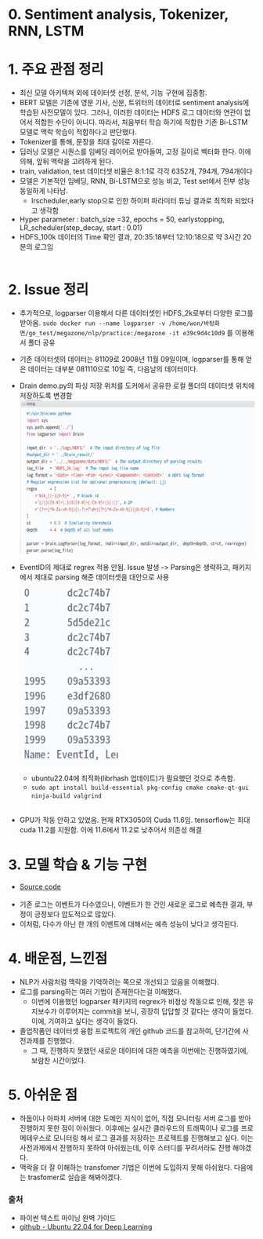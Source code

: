 # 0. Sentiment analysis, Tokenizer, RNN, LSTM

# 1. 주요 관점 정리
- 최신 모델 아키텍쳐 외에 데이터셋 선정, 분석, 기능 구현에 집중함.
- BERT 모델은 기존에 영문 기사, 신문, 트위터의 데이터로 sentiment analysis에 학습된 사전모델이 있다.
    그러나, 이러한 데이터는 HDFS 로그 데이터와 연관이 없어서 적합한 수단이 아니다.
    따라서, 처음부터 학습 하기에 적합한 기존 Bi-LSTM 모델로 맥락 학습이 적합하다고 판단했다.
- Tokenizer를 통해, 문장을 최대 길이로 자른다. 
- 딥러닝 모델은 시퀀스를 임베딩 레이어로 받아들여, 고정 길이로 벡터화 한다. 이에 의해, 앞뒤 맥락을 고려하게 된다. 
- train, validation, test 데이터셋 비율은 8:1:1로 각각 6352개, 794개, 794개이다
- 모델은 기본적인 임베딩, RNN, Bi-LSTM으로 성능 비교, Test set에서 전부 성능 동일하게 나타남.
    - lrscheduler,early stop으로 인한 하이퍼 파라미터 튜닝 결과로 최적화 되었다고 생각함 
- Hyper parameter : batch_size =32, epochs = 50, earlystopping, LR_scheduler(step_decay, start : 0.01)
- HDFS_100k 데이터의 Time 확인 결과, 20:35:18부터 12:10:18으로 약 3시간 20분의 로그임
<br/><br/>

# 2. Issue 정리
- 추가적으로, logparser 이용해서 다른 데이터셋인 HDFS_2k로부터 다양한 로그를 받아옴.
       `sudo docker run --name logparser -v /home/won/바탕화면/go_test/megazone/nlp/practice:/megazone -it e39c9d4c10d9` 를 이용해서 폴더 공유

- 기존 데이터셋의 데이터는 81109로 2008년 11월 09일이며, logparser를 통해 얻은 데이터는 대부분 081110으로 10일 즉, 다음날의 데이터이다.

- Drain demo.py의 파싱 저장 위치를 도커에서 공유한 로컬 폴더의 데이터셋 위치에 저장하도록 변경함 
    <img src = "https://github.com/wonjae124/Devops/blob/main/image/%EC%8A%A4%ED%81%AC%EB%A6%B0%EC%83%B7%202023-03-10%2013-33-59.png?raw=true" width = 800>
- EventID의 제대로 regrex 적용 안됨. Issue 발생 -> Parsing은 생략하고, 패키지에서 제대로 parsing 해준 데이터셋을 대안으로 사용
    <img src = "https://github.com/wonjae124/Devops/blob/main/image/%EC%8A%A4%ED%81%AC%EB%A6%B0%EC%83%B7%202023-03-10%2015-49-30.png" width=200>
    - ubuntu22.04에 최적화(librhash 업데이트)가 필요했던 것으로 추측함. 
    - `sudo apt install build-essential pkg-config cmake cmake-qt-gui ninja-build valgrind`
<br/><br/>
- GPU가 작동 안하고 있었음. 현재 RTX3050의 Cuda 11.6임. tensorflow는 최대 cuda 11.2를 지원함. 이에 11.6에서 11.2로 낮추어서 의존성 해결

# 3. 모델 학습 & 기능 구현
- [Source code](https://github.com/wonjae124/Devops/blob/main/Aiops/ML_AI/sentiment_analysis_rev.ipynb)
<br/><br/>
- 기존 로그는 이벤트가 다수였으나, 이벤트가 한 건인 새로운 로그로 예측한 결과, 부정이 긍정보다 압도적으로 많았다.
- 이처럼, 다수가 아닌 한 개의 이벤트에 대해서는 예측 성능이 낮다고 생각된다.

# 4. 배운점, 느낀점
- NLP가 사람처럼 맥락을 기억하려는 쪽으로 개선되고 있음을 이해했다.
- 로그를 parsing하는 여러 기법이 존재한다는걸 이해했다.
    - 이번에 이용했던 logparser 패키지의 regrex가 비정상 작동으로 인해, 잦은 유지보수가 이루어지는 commit을 보니, 굉장히 답답할 것 같다는 생각이 들었다. 이에, 기여하고 싶다는 생각이 들었다.
- 졸업작품인 데이터셋 융합 프로젝트의 개인 github 코드를 참고하여, 단기간에 사전과제를 진행했다.
    - 그 때, 진행하지 못했던 새로운 데이터에 대한 예측을 이번에는 진행하였기에, 보람찬 시간이었다.
 
# 5. 아쉬운 점
- 하둡이나 아파치 서버에 대한 도메인 지식이 없어, 직접 모니터링 서버 로그를 받아 진행하지 못한 점이 아쉬웠다. 이후에는 실시간 클라우드의 트래픽이나 로그를 프로메테우스로 모니터링 해서 로그 결과를 저장하는 프로젝트를 진행해보고 싶다. 이는 사전과제에서 진행하지 못하여 아쉬웠는데, 이후 스터디를 꾸려서라도 진행 해야겠다.
- 맥락을 더 잘 이해하는 transfomer 기법은 이번에 도입하지 못해 아쉬웠다. 다음에는 trasfomer로 실습을 해봐야겠다. 
 
### 출처

- 파이썬 텍스트 마이닝 완벽 가이드
- [github - Ubuntu 22.04 for Deep Learning](https://gist.github.com/amir-saniyan/b3d8e06145a8569c0d0e030af6d60bea>)


<br/><br/><br/>

